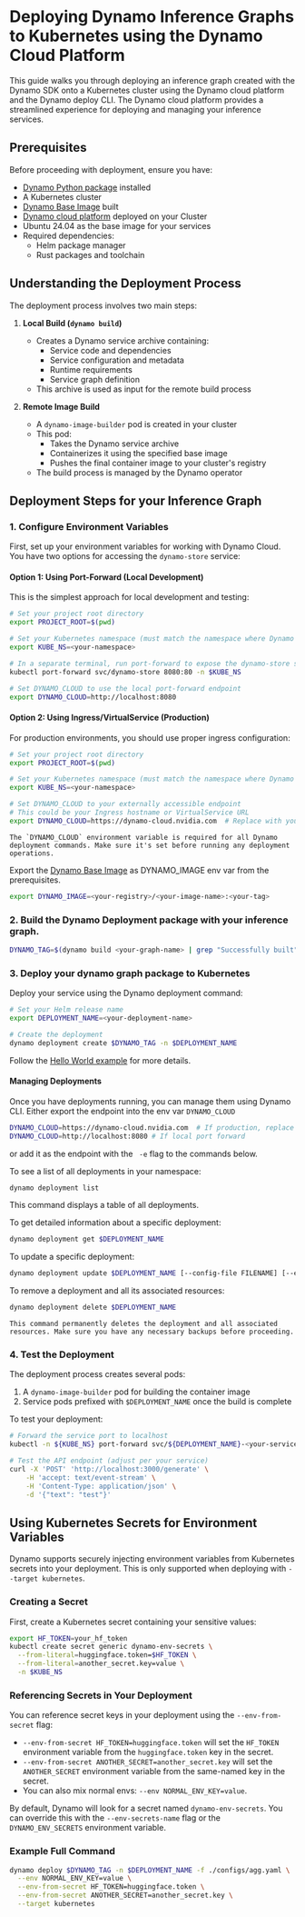 <!--
SPDX-FileCopyrightText: Copyright (c) 2025 NVIDIA CORPORATION & AFFILIATES. All rights reserved.
SPDX-License-Identifier: Apache-2.0

Licensed under the Apache License, Version 2.0 (the "License");
you may not use this file except in compliance with the License.
You may obtain a copy of the License at

http://www.apache.org/licenses/LICENSE-2.0

Unless required by applicable law or agreed to in writing, software
distributed under the License is distributed on an "AS IS" BASIS,
WITHOUT WARRANTIES OR CONDITIONS OF ANY KIND, either express or implied.
See the License for the specific language governing permissions and
limitations under the License.
-->

# Deploying Dynamo Inference Graphs to Kubernetes using the Dynamo Cloud Platform

This guide walks you through deploying an inference graph created with the Dynamo SDK onto a Kubernetes cluster using the Dynamo cloud platform and the Dynamo deploy CLI. The Dynamo cloud platform provides a streamlined experience for deploying and managing your inference services.

## Prerequisites

Before proceeding with deployment, ensure you have:

- [Dynamo Python package](../../get_started.md#alternative-setup-manual-installation) installed
- A Kubernetes cluster
- [Dynamo Base Image](../../get_started.md#building-the-dynamo-base-image) built
- [Dynamo cloud platform](dynamo_cloud.md) deployed on your Cluster
- Ubuntu 24.04 as the base image for your services
- Required dependencies:
  - Helm package manager
  - Rust packages and toolchain


## Understanding the Deployment Process

The deployment process involves two main steps:

1. **Local Build (`dynamo build`)**
   - Creates a Dynamo service archive containing:
     - Service code and dependencies
     - Service configuration and metadata
     - Runtime requirements
     - Service graph definition
   - This archive is used as input for the remote build process

2. **Remote Image Build**
   - A `dynamo-image-builder` pod is created in your cluster
   - This pod:
     - Takes the Dynamo service archive
     - Containerizes it using the specified base image
     - Pushes the final container image to your cluster's registry
   - The build process is managed by the Dynamo operator

## Deployment Steps for your Inference Graph

### 1. Configure Environment Variables

First, set up your environment variables for working with Dynamo Cloud. You have two options for accessing the `dynamo-store` service:

#### Option 1: Using Port-Forward (Local Development)
This is the simplest approach for local development and testing:

```bash
# Set your project root directory
export PROJECT_ROOT=$(pwd)

# Set your Kubernetes namespace (must match the namespace where Dynamo cloud is installed)
export KUBE_NS=<your-namespace>

# In a separate terminal, run port-forward to expose the dynamo-store service locally
kubectl port-forward svc/dynamo-store 8080:80 -n $KUBE_NS

# Set DYNAMO_CLOUD to use the local port-forward endpoint
export DYNAMO_CLOUD=http://localhost:8080
```

#### Option 2: Using Ingress/VirtualService (Production)
For production environments, you should use proper ingress configuration:

```bash
# Set your project root directory
export PROJECT_ROOT=$(pwd)

# Set your Kubernetes namespace (must match the namespace where Dynamo cloud is installed)
export KUBE_NS=<your-namespace>

# Set DYNAMO_CLOUD to your externally accessible endpoint
# This could be your Ingress hostname or VirtualService URL
export DYNAMO_CLOUD=https://dynamo-cloud.nvidia.com  # Replace with your actual endpoint
```

``` {note}
The `DYNAMO_CLOUD` environment variable is required for all Dynamo deployment commands. Make sure it's set before running any deployment operations.
```

Export the [Dynamo Base Image](../../get_started.md#building-the-dynamo-base-image) as DYNAMO_IMAGE env var from the prerequisites.
```bash
export DYNAMO_IMAGE=<your-registry>/<your-image-name>:<your-tag>
```

### 2. Build the Dynamo Deployment package with your inference graph.

```bash
DYNAMO_TAG=$(dynamo build <your-graph-name> | grep "Successfully built" | awk '{ print $3 }' | sed 's/\.$//')
```

### 3. Deploy your dynamo graph package to Kubernetes

Deploy your service using the Dynamo deployment command:

```bash
# Set your Helm release name
export DEPLOYMENT_NAME=<your-deployment-name>

# Create the deployment
dynamo deployment create $DYNAMO_TAG -n $DEPLOYMENT_NAME
```

Follow the [Hello World example](../../examples/hello_world.md) for more details.

#### Managing Deployments

Once you have deployments running, you can manage them using Dynamo CLI.
Either export the endpoint into the env var `DYNAMO_CLOUD`

```bash
DYNAMO_CLOUD=https://dynamo-cloud.nvidia.com  # If production, replace with your actual endpoint
DYNAMO_CLOUD=http://localhost:8080 # If local port forward
```

or add it as the endpoint with the ` -e` flag to the commands below.

To see a list of all deployments in your namespace:

```bash
dynamo deployment list
```
This command displays a table of all deployments.

To get detailed information about a specific deployment:

```bash
dynamo deployment get $DEPLOYMENT_NAME
```

To update a specific deployment:

```bash
dynamo deployment update $DEPLOYMENT_NAME [--config-file FILENAME] [--env ENV_VAR]
```

To remove a deployment and all its associated resources:

```bash
dynamo deployment delete $DEPLOYMENT_NAME
```

```{warning}
This command permanently deletes the deployment and all associated resources. Make sure you have any necessary backups before proceeding.
```

### 4. Test the Deployment

The deployment process creates several pods:
1. A `dynamo-image-builder` pod for building the container image
2. Service pods prefixed with `$DEPLOYMENT_NAME` once the build is complete

To test your deployment:

```bash
# Forward the service port to localhost
kubectl -n ${KUBE_NS} port-forward svc/${DEPLOYMENT_NAME}-<your-service>3000:3000

# Test the API endpoint (adjust per your service)
curl -X 'POST' 'http://localhost:3000/generate' \
    -H 'accept: text/event-stream' \
    -H 'Content-Type: application/json' \
    -d '{"text": "test"}'
```

## Using Kubernetes Secrets for Environment Variables

Dynamo supports securely injecting environment variables from Kubernetes secrets into your deployment. This is only supported when deploying with `--target kubernetes`.

### Creating a Secret

First, create a Kubernetes secret containing your sensitive values:

```bash
export HF_TOKEN=your_hf_token
kubectl create secret generic dynamo-env-secrets \
  --from-literal=huggingface.token=$HF_TOKEN \
  --from-literal=another_secret.key=value \
  -n $KUBE_NS
```

### Referencing Secrets in Your Deployment

You can reference secret keys in your deployment using the `--env-from-secret` flag:

- `--env-from-secret HF_TOKEN=huggingface.token` will set the `HF_TOKEN` environment variable from the `huggingface.token` key in the secret.
- `--env-from-secret ANOTHER_SECRET=another_secret.key` will set the `ANOTHER_SECRET` environment variable from the same-named key in the secret.
- You can also mix normal envs: `--env NORMAL_ENV_KEY=value`.

By default, Dynamo will look for a secret named `dynamo-env-secrets`. You can override this with the `--env-secrets-name` flag or the `DYNAMO_ENV_SECRETS` environment variable.

### Example Full Command

```bash
dynamo deploy $DYNAMO_TAG -n $DEPLOYMENT_NAME -f ./configs/agg.yaml \
  --env NORMAL_ENV_KEY=value \
  --env-from-secret HF_TOKEN=huggingface.token \
  --env-from-secret ANOTHER_SECRET=another_secret.key \
  --target kubernetes
```
